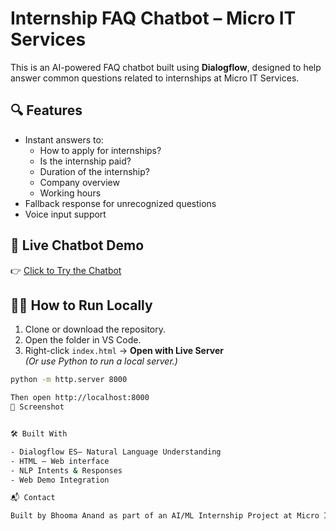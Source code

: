 # Internship FAQ Chatbot – Micro IT Services

This is an AI-powered FAQ chatbot built using **Dialogflow**, designed to help answer common questions related to internships at Micro IT Services.

## 🔍 Features

- Instant answers to:
  - How to apply for internships?
  - Is the internship paid?
  - Duration of the internship?
  - Company overview
  - Working hours
- Fallback response for unrecognized questions
- Voice input support

## 💬 Live Chatbot Demo

👉 [Click to Try the Chatbot](https://bot.dialogflow.com/ae28ee9c-6ae6-43d7-a2a3-498f89bc1c52)

## 🧑‍💻 How to Run Locally

1. Clone or download the repository.
2. Open the folder in VS Code.
3. Right-click `index.html` → **Open with Live Server**  
   *(Or use Python to run a local server.)*

```bash
python -m http.server 8000

Then open http://localhost:8000
📸 Screenshot


🛠️ Built With

- Dialogflow ES– Natural Language Understanding
- HTML – Web interface
- NLP Intents & Responses
- Web Demo Integration

📬 Contact

Built by Bhooma Anand as part of an AI/ML Internship Project at Micro IT Services.
